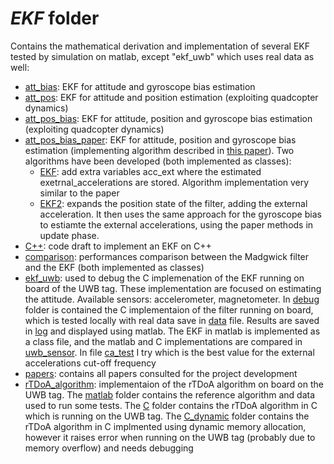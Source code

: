 # *EKF* folder

Contains the mathematical derivation and implementation of several EKF tested by simulation on matlab, except "ekf_uwb" which uses real data as well:

- [att_bias](/att_bias):             EKF for attitude and gyroscope bias estimation
- [att_pos](/att_pos):              EKF for attitude and position estimation (exploiting quadcopter dynamics)
- [att_pos_bias](/att_pos_bias):         EKF for attitude, position and gyroscope bias estimation (exploiting quadcopter dynamics)
- [att_pos_bias_paper](/att_pos_bias_paper):   EKF for attitude, position and gyroscope bias estimation (implementing algorithm described in [this paper](/papers/Cascaded_Kalman_Filtering-Based_Attitude_and_Gyro_Bias_Estimation_With_Efficient_Compensation_of_External_Accelerations2020.pdf)). Two algorithms have been developed (both implemented as classes):
  - [EKF](/att_pos_bias_paper/EKF.m):     add extra variables acc_ext where the estimated exetrnal_accelerations are stored. Algorithm implementation very similar to the paper
  - [EKF2](/att_pos_bias_paper/EKF2.m):    expands the position state of the filter, adding the external acceleration. It then uses the same approach for the gyroscope bias to estiamte the external accelerations, using the paper methods in update phase.
- [C++](/C++):                  code draft to implement an EKF on C++
- [comparison](/comparison):           performances comparison between the Madgwick filter and the EKF (both implemented as classes)
- [ekf_uwb](/ekf_uwb):              used to debug the C implemenation of the EKF running on board of the UWB tag. These implementation are focused on estimating the attitude. Available sensors: accelerometer, magnetometer. In [debug](/ekf_uwb/debug) folder is contained the C implementaion of the filter running on board, which is tested locally with real data save in [data](/ekf_uwb/debug/data.csv) file. Results are saved in [log](/ekf_uwb/debug/log.csv) and displayed using matlab. The EKF in matlab is implemented as a class file, and the matlab and C implementations are compared in [uwb_sensor](ekf_uwb/uwb_sensor.m). In file [ca_test](/ekf_uwb/ca_test.m) I try which is the best value for the external accelerations cut-off frequency
- [papers](/papers):               contains all papers consulted for the project development
- [rTDoA_algorithm](/rTDoA_algorithm):      implementaion of the rTDoA algorithm on board on the UWB tag. The [matlab](/rTDoA_algorithm/matlab) folder contains the reference algorithm and data used to run some tests. The [C](/rTDoA_algorithm/C) folder contains the rTDoA algorithm in C which is running on the UWB tag. The [C_dynamic](/rTDoA_algorithm/C_dynamic) folder contains the rTDoA algorithm in C implmented using dynamic memory allocation, however it raises error when running on the UWB tag (probably due to memory overflow) and needs debugging
